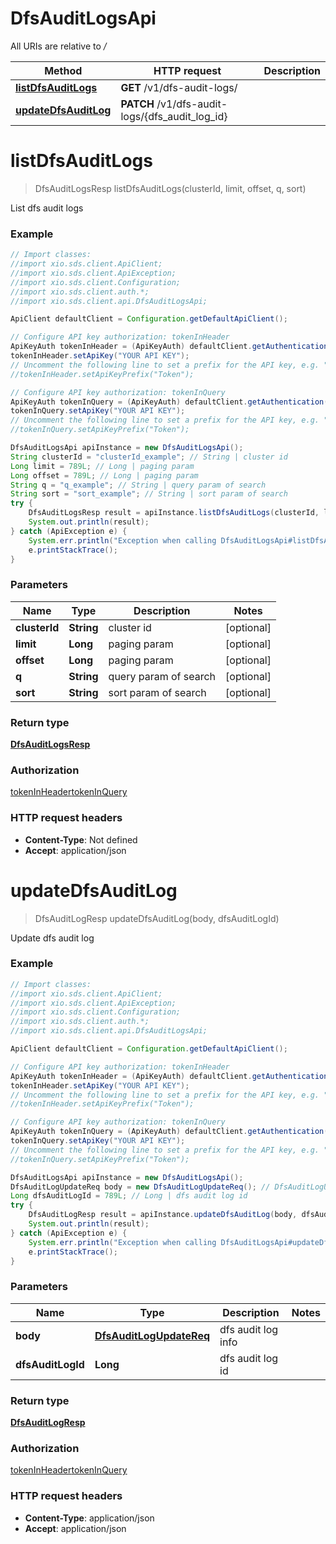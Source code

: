 # DfsAuditLogsApi

All URIs are relative to */*

Method | HTTP request | Description
------------- | ------------- | -------------
[**listDfsAuditLogs**](DfsAuditLogsApi.md#listDfsAuditLogs) | **GET** /v1/dfs-audit-logs/ | 
[**updateDfsAuditLog**](DfsAuditLogsApi.md#updateDfsAuditLog) | **PATCH** /v1/dfs-audit-logs/{dfs_audit_log_id} | 

<a name="listDfsAuditLogs"></a>
# **listDfsAuditLogs**
> DfsAuditLogsResp listDfsAuditLogs(clusterId, limit, offset, q, sort)



List dfs audit logs

### Example
```java
// Import classes:
//import xio.sds.client.ApiClient;
//import xio.sds.client.ApiException;
//import xio.sds.client.Configuration;
//import xio.sds.client.auth.*;
//import xio.sds.client.api.DfsAuditLogsApi;

ApiClient defaultClient = Configuration.getDefaultApiClient();

// Configure API key authorization: tokenInHeader
ApiKeyAuth tokenInHeader = (ApiKeyAuth) defaultClient.getAuthentication("tokenInHeader");
tokenInHeader.setApiKey("YOUR API KEY");
// Uncomment the following line to set a prefix for the API key, e.g. "Token" (defaults to null)
//tokenInHeader.setApiKeyPrefix("Token");

// Configure API key authorization: tokenInQuery
ApiKeyAuth tokenInQuery = (ApiKeyAuth) defaultClient.getAuthentication("tokenInQuery");
tokenInQuery.setApiKey("YOUR API KEY");
// Uncomment the following line to set a prefix for the API key, e.g. "Token" (defaults to null)
//tokenInQuery.setApiKeyPrefix("Token");

DfsAuditLogsApi apiInstance = new DfsAuditLogsApi();
String clusterId = "clusterId_example"; // String | cluster id
Long limit = 789L; // Long | paging param
Long offset = 789L; // Long | paging param
String q = "q_example"; // String | query param of search
String sort = "sort_example"; // String | sort param of search
try {
    DfsAuditLogsResp result = apiInstance.listDfsAuditLogs(clusterId, limit, offset, q, sort);
    System.out.println(result);
} catch (ApiException e) {
    System.err.println("Exception when calling DfsAuditLogsApi#listDfsAuditLogs");
    e.printStackTrace();
}
```

### Parameters

Name | Type | Description  | Notes
------------- | ------------- | ------------- | -------------
 **clusterId** | **String**| cluster id | [optional]
 **limit** | **Long**| paging param | [optional]
 **offset** | **Long**| paging param | [optional]
 **q** | **String**| query param of search | [optional]
 **sort** | **String**| sort param of search | [optional]

### Return type

[**DfsAuditLogsResp**](DfsAuditLogsResp.md)

### Authorization

[tokenInHeader](../README.md#tokenInHeader)[tokenInQuery](../README.md#tokenInQuery)

### HTTP request headers

 - **Content-Type**: Not defined
 - **Accept**: application/json

<a name="updateDfsAuditLog"></a>
# **updateDfsAuditLog**
> DfsAuditLogResp updateDfsAuditLog(body, dfsAuditLogId)



Update dfs audit log

### Example
```java
// Import classes:
//import xio.sds.client.ApiClient;
//import xio.sds.client.ApiException;
//import xio.sds.client.Configuration;
//import xio.sds.client.auth.*;
//import xio.sds.client.api.DfsAuditLogsApi;

ApiClient defaultClient = Configuration.getDefaultApiClient();

// Configure API key authorization: tokenInHeader
ApiKeyAuth tokenInHeader = (ApiKeyAuth) defaultClient.getAuthentication("tokenInHeader");
tokenInHeader.setApiKey("YOUR API KEY");
// Uncomment the following line to set a prefix for the API key, e.g. "Token" (defaults to null)
//tokenInHeader.setApiKeyPrefix("Token");

// Configure API key authorization: tokenInQuery
ApiKeyAuth tokenInQuery = (ApiKeyAuth) defaultClient.getAuthentication("tokenInQuery");
tokenInQuery.setApiKey("YOUR API KEY");
// Uncomment the following line to set a prefix for the API key, e.g. "Token" (defaults to null)
//tokenInQuery.setApiKeyPrefix("Token");

DfsAuditLogsApi apiInstance = new DfsAuditLogsApi();
DfsAuditLogUpdateReq body = new DfsAuditLogUpdateReq(); // DfsAuditLogUpdateReq | dfs audit log info
Long dfsAuditLogId = 789L; // Long | dfs audit log id
try {
    DfsAuditLogResp result = apiInstance.updateDfsAuditLog(body, dfsAuditLogId);
    System.out.println(result);
} catch (ApiException e) {
    System.err.println("Exception when calling DfsAuditLogsApi#updateDfsAuditLog");
    e.printStackTrace();
}
```

### Parameters

Name | Type | Description  | Notes
------------- | ------------- | ------------- | -------------
 **body** | [**DfsAuditLogUpdateReq**](DfsAuditLogUpdateReq.md)| dfs audit log info |
 **dfsAuditLogId** | **Long**| dfs audit log id |

### Return type

[**DfsAuditLogResp**](DfsAuditLogResp.md)

### Authorization

[tokenInHeader](../README.md#tokenInHeader)[tokenInQuery](../README.md#tokenInQuery)

### HTTP request headers

 - **Content-Type**: application/json
 - **Accept**: application/json

